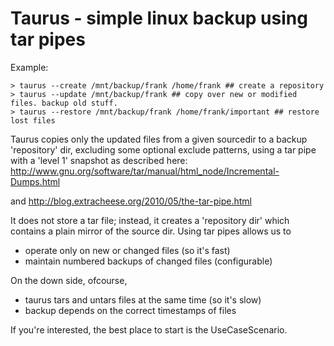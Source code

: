 # Taurus - simple linux backup using tar pipes #

Example:
```
> taurus --create /mnt/backup/frank /home/frank ## create a repository
> taurus --update /mnt/backup/frank ## copy over new or modified files. backup old stuff.
> taurus --restore /mnt/backup/frank /home/frank/important ## restore lost files
```

Taurus copies only the updated files from a given sourcedir
to a backup 'repository' dir, excluding some optional exclude
patterns, using a tar pipe with a 'level 1' snapshot
as described here:
http://www.gnu.org/software/tar/manual/html_node/Incremental-Dumps.html

and http://blog.extracheese.org/2010/05/the-tar-pipe.html

It does not store a tar file; instead, it creates a 'repository dir' which contains a
plain mirror of the source dir. Using tar pipes allows us to
  * operate only on new or changed files (so it's fast)
  * maintain numbered backups of changed files (configurable)

On the down side, ofcourse,
  * taurus tars and untars files at the same time (so it's slow)
  * backup depends on the correct timestamps of files

If you're interested, the best place to start is the UseCaseScenario.




